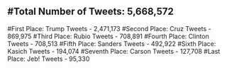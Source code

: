 #Total Number of Tweets: 5,668,572 
---
#First Place: Trump Tweets - 2,471,173
#Second Place: Cruz Tweets - 869,975
#Third Place: Rubio Tweets - 708,891
#Fourth Place: Clinton Tweets - 708,513
#Fifth Place: Sanders Tweets - 492,922
#Sixth Place: Kasich Tweets - 194,074
#Seventh Place: Carson Tweets - 127,708
#Last Place: Jeb! Tweets - 95,330
